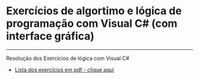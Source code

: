 # Exercícios de algortimo e lógica de programação com Visual C# (com interface gráfica)
***
Resolução dos Exercícios de lógica com Visual C#

* [Lista dos exercícios em pdf - clique aqui](https://github.com/cidacastello/exercicios-visual-csharp/tree/master/lista-de-exercicios)
